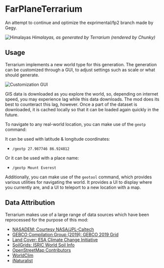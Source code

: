# FarPlaneTerrarium
An attempt to continue and optimize the exprimental/fp2 branch made by Gegy.

![Himalayas](https://i.imgur.com/q8tXfC3.png)
_Himalayas, as generated by Terrarium (rendered by Chunky)_

## Usage
Terrarium implements a new world type for this generation. The generation can be customized through a GUI, to adjust settings such as scale or what should generate.

![Customization GUI](https://i.imgur.com/5UpsVpA.png)

GIS data is downloaded as you explore the world, so, depending on internet speed, you may experience lag while this data downloads. The mod does its best to counteract this lag, however. Once a part of the dataset is downloaded, it is cached locally so that it can be loaded again quickly in the future.

To navigate to any real-world location, you can make use of the `geotp` command:

It can be used with latitude & longitude coordinates:
 - `/geotp 27.987746 86.924812`
 
Or it can be used with a place name:
 - `/geotp Mount Everest`
 
Additionally, you can make use of the `geotool` command, which provides various utilities for navigating the world. It provides a UI to display where you currently are, and a UI to teleport to a new location with a map.

## Data Attribution
Terrarium makes use of a large range of data sources which have been reprocessed for the purpose of this mod:
 - [NASADEM: Courtesy NASA/JPL-Caltech](https://lpdaac.usgs.gov/news/release-nasadem-data-products/)
 - [GEBCO Compilation Group (2019): GEBCO 2019 Grid](https://www.gebco.net/data_and_products/gridded_bathymetry_data/)
 - [Land Cover: ESA Climate Change Initiative](https://www.esa-landcover-cci.org/)
 - [SoilGrids: ISRIC World Soil Info](https://soilgrids.org/)
 - [OpenStreetMap Contributors](https://openstreetmap.org/)
 - [WorldClim](https://www.worldclim.org/)
 - [iNaturalist](https://www.inaturalist.org/)
